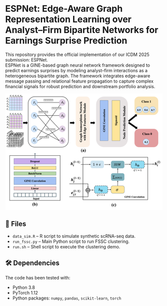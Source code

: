 
# ESPNet: Edge-Aware Graph Representation Learning over Analyst–Firm Bipartite Networks for Earnings Surprise Prediction
This repository provides the official implementation of our ICDM 2025 submission: ESPNet.  
ESPNet is a GINE-based graph neural network framework designed to predict earnings surprises by modeling analyst–firm interactions as a heterogeneous bipartite graph. The framework integrates edge-aware message passing and relational feature propagation to capture complex financial signals for robust prediction and downstream portfolio analysis.

![Model Structure](./model.png)

## 📂 Files

- `data_sim.R` – R script to simulate synthetic scRNA-seq data.
- `run_fssc.py` – Main Python script to run FSSC clustering.
- `run.sh` – Shell script to execute the clustering demo.


## 🛠️ Dependencies

The code has been tested with:

- Python 3.8  
- PyTorch 1.12   
- Python packages: `numpy`, `pandas`, `scikit-learn`, `torch`  


